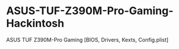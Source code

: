 # ASUS-TUF-Z390M-Pro-Gaming-Hackintosh
ASUS TUF Z390M-Pro Gaming [BIOS, Drivers, Kexts, Config.plist]
